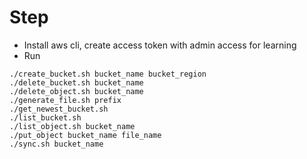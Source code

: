 # Step
- Install aws cli, create access token with admin access for learning
- Run
```
./create_bucket.sh bucket_name bucket_region
./delete_bucket.sh bucket_name
./delete_object.sh bucket_name
./generate_file.sh prefix
./get_newest_bucket.sh
./list_bucket.sh
./list_object.sh bucket_name
./put_object bucket_name file_name
./sync.sh bucket_name
```